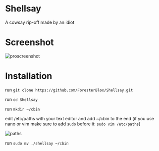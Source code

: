 # Shellsay
A cowsay rip-off made by an idiot


# Screenshot

![proscreenshot](https://cdn.discordapp.com/attachments/648963701734506500/918860100842684466/Screen_Shot_2564-12-10_at_20.41.23.png)


# Installation

run `git clone https://github.com/ForesterBlox/Shellsay.git`

run `cd Shellsay`

run `mkdir ~/cbin`

edit /etc/paths with your text editor and add ~/cbin to the end (if you use nano or vim make sure to add `sudo` before it: `sudo vim /etc/paths`)

![paths](https://cdn.discordapp.com/attachments/648963701734506500/918867044080975942/Screen_Shot_2564-12-10_at_21.08.52.png)

run `sudo mv ./shellsay ~/cbin`

